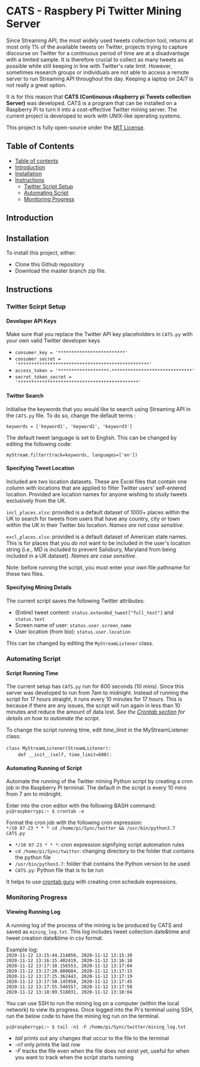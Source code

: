 # CATS - Raspbery Pi Twitter Mining Server
Since Streaming API, the most widely used tweets collection tool, returns at most only 1% of the available tweets on Twitter, projects trying to capture discourse on Twitter for a continuous period of time are at a disadvantage with a limited sample. It is therefore crucial to collect as many tweets as possible while still  keeping in line with Twitter's rate limit. However, sometimes research groups or individuals are not able to access a remote server to run Streaming API throughout the day. Keeping a laptop on 24/7 is not really a great option. <br />

It is for this reason that **CATS (Continuous rAspberry pi Tweets collection Server)** was developed. CATS is a program that can be installed on a Raspberry Pi to turn it into a cost-effective Twitter mining server. The current project is developed to work with UNIX-like operating systems.<br />

This project is fully open-source under the <a href="https://mit-license.org/">MIT License</a>.

## Table of Contents ##
<!--ts-->
   * [Table of contents](#table-of-contents)
   * [Introduction](#introduction)
   * [Installation](#installation)
   * [Instructions](#instructions)
      * [Twitter Script Setup](#twitter-script-setup)
      * [Automating Script](#automating-script)
      * [Monitoring Progress](#monitoring-progress)
<!--te-->

## Introduction ##

## Installation ##
To install this project, either:
* Clone this Github repository 
* Download the master branch zip file.


## Instructions ##

### Twitter Scirpt Setup ###
#### Developer API Keys ####
Make sure that you replace the Twitter API key placeholders in `CATS.py` with your own valid Twitter developer keys<br />
* `consumer_key = '*************************'`
* `consumer_secret = '*************************************************'`
* `access_token = '*******************-******************************'`
* `secret_token_secret = '*********************************************'`<br />

#### Twitter Search ####
Initialise the keywords that you would like to search using Streaming API in the `CATS.py` file. To do so, change the default terms :<br />

`keywords = ['keyword1', 'keyword2', 'keyword3']`<br />

The default tweet language is set to English. This can be changed by editing the following code:<br />

`myStream.filter(track=keywords, languages=['en'])`<br />

#### Specifying Tweet Location ####
Included are two location datasets. These are Excel files that contain one column with locations that are applied to filter Twitter users' self-entered location. Provided are location names for anyone wishing to study tweets exclusively from the UK.<br />

`incl_places.xlsx`: provided is a default dataset of 1000+ places within the UK to search for tweets from users that have any country, city or town within the UK in their Twitter bio location. _Names are not case sensitive_.<br /> 

`excl_places.xlsx`: provided is a default dataset of American state names. This is for places that you _do not_ want to be included in the user's location string
(i.e., MD is included to prevent Salisbury, Maryland from being included in a UK dataset). _Names are case sensitive_.<br />

Note: before running the script, you must enter your own file pathname for these two files.<br />

#### Specifying Mining Details ####
The current script saves the following Twitter attributes:
* (Entire) tweet content: `status.extended_tweet["full_text"]` and `status.text`
* Screen name of user: `status.user.screen_name`
* User location (from bio): `status.user.location`<br /> 

This can be changed by editing the `MyStreamListener` class.<br />

### Automating Script ###

#### Script Running Time ####
The current setup has `CATS.py` run for 600 seconds (10 mins). Since this server was developed to run from 7am to midnight. Instead of running the script for 17 hours straight, it runs every 10 minutes for 17 hours. This is because if there are any issues, the script will run again in less than 10 minutes and reduce the amount of data lost. _See the [Crontab section](#crontab) for details on how to automate the script_.<br />

To change the script running time, edit _time_limit_ in the MyStreamListener class:<br /><br />
`class MyStreamListener(StreamListener):`<br />
&nbsp;&nbsp;&nbsp;&nbsp;&nbsp;&nbsp;&nbsp;&nbsp;`def __init__(self, time_limit=600):`<br />

#### Automating Running of Script ####
Automate the running of the Twitter mining Python script by creating a cron job in the Raspberry Pi terminal. The default in the script is every 10 mins from 7 am to midnight.<br />

Enter into the cron editor with the following BASH command:<br />
`pi@raspberrypi:~ $ crontab -e`<br />
  
Format the cron job with the following cron expression:<br />
`*/10 07-23 * * * cd /home/pi/Sync/twitter && /usr/bin/python3.7 CATS.py`  

* `*/10 07-23 * * *`: cron expression signifying script automation rules
* `cd /home/pi/Sync/twitter`: changing directory to the folder that contains the python file
* `/usr/bin/python3.7`: folder that contains the Python version to be used
* `CATS.py`: Python file that is to be run<br />

It helps to use <a href="https://crontab.guru/">crontab guru</a> with creating cron schedule expressions.<br />

### Monitoring Progress ###

#### Viewing Running Log ####
A running log of the process of the mining is be produced by CATS and saved as `mining_log.txt`. This log includes tweet collection date&time and tweet creation date&time in csv format.<br />

Example log:<br />
`2020-11-12 13:15:44.214850, 2020-11-12 13:15:39`<br />
`2020-11-12 13:16:15.402419, 2020-11-12 13:16:10`<br />
`2020-11-12 13:17:10.156553, 2020-11-12 13:17:04`<br />
`2020-11-12 13:17:20.880684, 2020-11-12 13:17:15`<br />
`2020-11-12 13:17:25.362443, 2020-11-12 13:17:19`<br />
`2020-11-12 13:17:50.145950, 2020-11-12 13:17:45`<br />
`2020-11-12 13:17:55.546557, 2020-11-12 13:17:50`<br />
`2020-11-12 13:18:09.518031, 2020-11-12 13:18:04`<br />

You can use SSH to run the mining log on a computer (within the local network) to view its progress. Once logged into the Pi's terminal using SSH, run the below code to have the mining log run on the terminal.<br />

`pi@raspberrypi:~ $ tail -n1 -F /home/pi/Sync/twitter/mining_log.txt`
* _tail_ prints out any changes that occur to the file to the terminal 
* _-n1_ only prints the last row
* _-F_ tracks the file even when the file does not exist yet, useful for when you want to track when the script starts running
